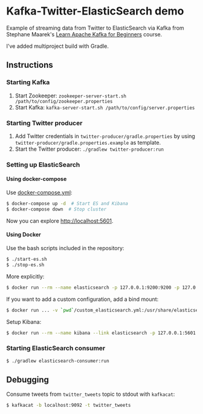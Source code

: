 # Kafka-Twitter-ElasticSearch demo

Example of streaming data from Twitter to ElasticSearch via Kafka from Stephane Maarek's [Learn Apache Kafka for Beginners](https://www.udemy.com/course/apache-kafka/) course.

I've added multiproject build with Gradle.

## Instructions

### Starting Kafka

1. Start Zookeeper: `zookeeper-server-start.sh /path/to/config/zookeeper.properties`
1. Start Kafka: `kafka-server-start.sh /path/to/config/server.properties`

### Starting Twitter producer

1. Add Twitter credentials in `twitter-producer/gradle.properties` by using `twitter-producer/gradle.properties.example` as template.
1. Start the Twitter producer: `./gradlew twitter-producer:run`

### Setting up ElasticSearch

#### Using docker-compose

Use [docker-compose.yml](./docker-compose.yml):

```bash
$ docker-compose up -d  # Start ES and Kibana
$ docker-compose down  # Stop cluster
```

Now you can explore [http://localhost:5601](http://localhost:5601).

#### Using Docker

Use the bash scripts included in the repository:

```bash
$ ./start-es.sh
$ ./stop-es.sh
```

More explicitly:

```bash
$ docker run --rm --name elasticsearch -p 127.0.0.1:9200:9200 -p 127.0.0.1:9300:9300 -e "discovery.type=single-node" docker.elastic.co/elasticsearch/elasticsearch:6.8.6
```

If you want to add a custom configuration, add a bind mount:

```bash
$ docker run ... -v `pwd`/custom_elasticsearch.yml:/usr/share/elasticsearch/config/elasticsearch.yml:ro
```

Setup Kibana:

```bash
$ docker run --rm --name kibana --link elasticsearch -p 127.0.0.1:5601:5601 -v `pwd`/kibana.yml:/usr/share/kibana/config/kibana.yml docker.elastic.co/kibana/kibana:6.8.6
```

### Starting ElasticSearch consumer

```bash
$ ./gradlew elasticsearch-consumer:run
```

## Debugging

Consume tweets from `twitter_tweets` topic to stdout with `kafkacat`:

```bash
$ kafkacat -b localhost:9092 -t twitter_tweets
```
